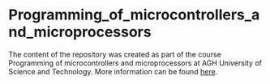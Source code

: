# Programming_of_microcontrollers_and_microprocessors


The content of the repository was created as part of the course Programming of microcontrollers and microprocessors at AGH University of Science and Technology. More information can be found <a href="http://home.agh.edu.pl/~buba/">here</a>.
